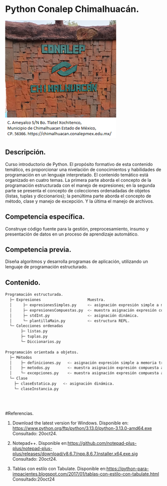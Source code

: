# Python Conalep Chimalhuacán.

![portalChimalhuacan](/img/portalChilalhuacan.png "Lugar donde tienen escudos")

## Descripción.

Curso introductorio de Python. 
El propósito formativo de esta contenido temático, es proporcionar 
una nivelación de conocimientos y habilidades de programación en un 
lenguaje interpretado. 
El contenido temático está organizado en cuatro temas. 
La primera parte aborda el concepto de la programación estructurada 
con el manejo de expresiones; en la segunda parte se presenta el concepto 
de colecciones ordenadadas de objetos {listas, tuplas y diccionarios}; 
la penúltima parte aborda el concepto de método, clase y manejo de 
excepción. Y la última el manejo de archivos. 

## Competencia específica.

Construye código fuente para la gestión, preprocesamiento, 
insumo y presentación de datos en un proceso de 
aprendizaje automático.

## Competencia previa.

Diseña algoritmos y desarrolla programas de aplicación, 
utilizando un lenguaje de programación estructurado.

## Contenido.

```bash 
Programación estructurada.
  ├─ Expresiones			         Muestra.
  │		├─ expresionesSimples.py	 <- asignación expresión simple a memoria trabajo. 
  │		├─ expresionesCompuestas.py  <- muestra asignación expresión compuesta a memoria trabajo. 
  │ 	├─ stdInt.py          		 <- asignación dinámica.	 
  │		└─ plantillaMain.py          <- estructura REPL. 
  └─ Colecciones ordenadas
	   ├─ listas.py
	   ├─ tuplas.py
	   └─ Diccionarios.py
	   
Programación orientada a objetos.
  ├─ Métodos
  │    ├─ definiciones.py	<- asignación expresión simple a memoria trabajo. 
  │    ├─ metodos.py   		<- muestra asignación expresión compuesta a memoria trabajo
  │    └─ excepciones.py   	<- muestra asignación expresión compuesta a memoria trabajo. 
  └─ Clase
	├─ claseEstatica.py   <- asignación dinámica.
	└─ claseInstancia.py
	   
``` 
</br>

#Referencias.
1. Download the latest version for Windows.
	Disponible en: https://www.python.org/ftp/python/3.13.0/python-3.13.0-amd64.exe
	Consultado: 20oct24.
	
2. Notepad++.
	Disponible en:https://github.com/notepad-plus-plus/notepad-plus-plus/releases/download/v8.6.7/npp.8.6.7.Installer.x64.exe.sig
	Consultado: 20oct24.
	
3. Tablas con estilo con Tabulate.
    Disponible en:https://python-para-impacientes.blogspot.com/2017/01/tablas-con-estilo-con-tabulate.html
    Consultado:20oct24


